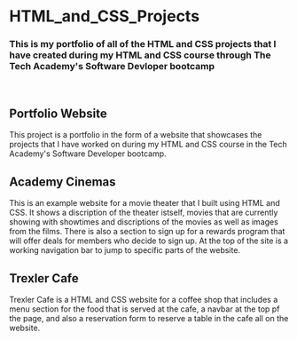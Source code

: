 # HTML_and_CSS_Projects
### This is my portfolio of all of the HTML and CSS projects that I have created during my HTML and CSS course through The Tech Academy's Software Devloper bootcamp
<br>

## Portfolio Website
<p>This project is a portfolio in the form of a website that showcases the projects that I have worked on during my HTML and CSS course in the Tech Academy's Software Developer bootcamp.</p>


## Academy Cinemas
<p>This is an example website for a movie theater that I built using HTML and CSS. It shows a discription of the theater istself, movies that are currently showing with showtimes and discriptions of the movies as well as images from the films. There is also a section to sign up for a rewards program that will offer deals for members who decide to sign up. At the top of the site is a working navigation bar to jump to specific parts of the website.</p>
  
  
## Trexler Cafe 
<p>Trexler Cafe is a HTML and CSS website for a coffee shop that includes a menu section for the food that is served at the cafe, a navbar at the top pf the page, and also a reservation form to reserve a table in the cafe all on the website.</p>











